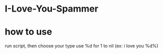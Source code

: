 # I-Love-You-Spammer

# how to use
run script, then choose your type 
use %d for 1 to nil (ex: i love you %d%)
